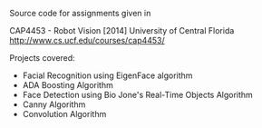 Source code for assignments given in

CAP4453 - Robot Vision [2014]
University of Central Florida
http://www.cs.ucf.edu/courses/cap4453/

Projects covered:
- Facial Recognition using EigenFace algorithm
- ADA Boosting Algorithm
- Face Detection using Bio Jone's Real-Time Objects Algorithm
-  Canny Algorithm
-  Convolution Algorithm

